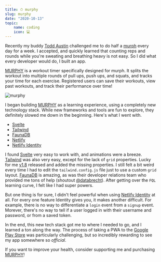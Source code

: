 ```yaml
---
title: ⏱ murphy
slug: murphy
date: "2020-10-13"
topic:
    name: coding
    icon: 💻
---
```


Recently my buddy [Todd Austin][todd] challenged me to do half a [murph][murph] every day for a week. I accepted, and quickly learned that counting reps and rounds while you're sweating and breathing heavy is not easy. So I did what every developer would do, I built an app.

[MURPHY][store] is a workout timer specifically designed for murph. It splits the workout into multiple rounds of pull ups, push ups, and squats, and tracks your time for each exercise. Registered users can save their workouts, view past workouts, and track their performance over time!

![murphy][ad]

I began building [MURPHY][store] as a learning experience, using a completely new technology stack. While new frameworks and tools are fun to explore, they definitely slowed me down in the beginning. Here's what I went with.

-   [Svelte][svelte]
-   [Tailwind][tailwind]
-   [FaunaDB][fauna]
-   [Netlify][netlify]
-   [Netlify Identity][identity]

I found [Svelte][svelte] very easy to work with, and animations were a breeze. [Tailwind][tailwind] was also very easy, except for the lack of `grid` properties. Lucky for me [v1.8][grid] released and added the missing properties. I still felt a bit weird every time I had to edit the `tailwind.config.js` file just to use a custom `grid` layout. [FaunaDB][fauna] is amazing, as was their developer relations team who provided me tons of help (shoutout [@databrecht][databrecht]). After getting over the `FQL` learning curve, I felt like I had super powers.

But one thing is for sure, I didn't feel powerful when using [Netlify Identity][identity] at all. For every one feature Identity gives you, it makes another difficult. For example, there is no way to differentiate a `login` event from a `signup` event. Morever, there's no way to tell if a user logged in with their username and password, or from a saved token.

In the end, this new tech stack got me to where I needed to go, and I learned a ton along the way. The process of taking a PWA to the [Google Play Store][store] was particularly challenging, but so incredibly rewarding to see my app somewhere so _official_.

If you want to improve your health, consider supporting me and purchasing [MURPHY][store]!

[databrecht]: https://twitter.com/databrecht
[grid]: https://tailwindcss.com/docs/release-notes#tailwind-css-v1-8
[todd]: https://twitter.com/austintoddj
[murph]: https://themurphchallenge.com/pages/the-workout
[ad]: images/murphy.png
[store]: https://play.google.com/store/apps/details?id=com.bradgarropy.murphy.twa
[svelte]: https://svelte.dev
[tailwind]: http://tailwindcss.com
[fauna]: https://fauna.com
[netlify]: https://netlify.com
[identity]: https://docs.netlify.com/visitor-access/identity
